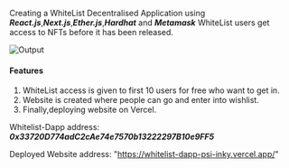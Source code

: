 Creating a WhiteList Decentralised Application using **_React.js_**,**_Next.js_**,**_Ether.js_**,**_Hardhat_** and **_Metamask_**
WhiteList users get access to NFTs before it has been released.

![Output](https://user-images.githubusercontent.com/90527884/215277801-4ebce4d5-35ef-4438-8adc-df6c3070fb5c.jpg)

#### Features

1. WhiteList access is given to first 10 users for free who want to get in.
2. Website is created where people can go and enter into wishlist.
3. Finally,deploying website on Vercel.

Whitelist-Dapp address: **_0x33720D774adC2cAe74e7570b13222297B10e9FF5_**

Deployed Website address: "https://whitelist-dapp-psi-inky.vercel.app/"
